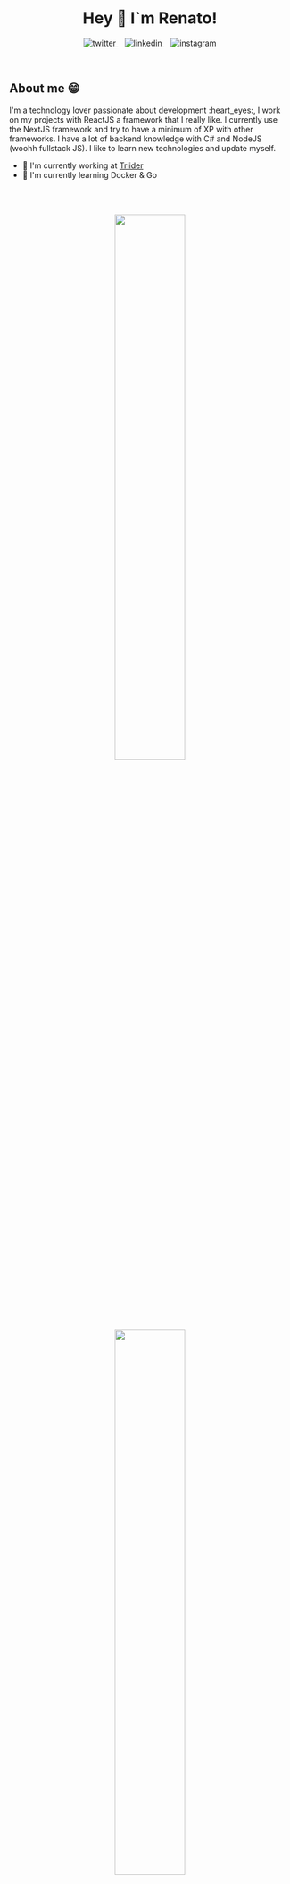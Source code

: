 <h1 align='center'>
  Hey 👋 I`m Renato!
</h1>

<p align='center'>
  <a href="https://twitter.com/rntvicente">
    <img alt="twitter" src="https://img.shields.io/twitter/follow/rntvicente?color=blue&label=follow&logo=twitter&logoColor=white&style=for-the-badge" />
  </a>
  &nbsp;&nbsp;
  <a href="https://linkedin.com/in/vicenterenato">
    <img alt="linkedin" src="https://img.shields.io/badge/LinkedIn-0077B5?style=for-the-badge&logo=linkedin&logoColor=white" />
  </a>
  &nbsp;&nbsp;
  <a href="https://www.instagram.com/renatovicente_dev">
    <img alt="instagram" src="https://img.shields.io/badge/Instagram-2a4876?style=for-the-badge&logo=instagram&logoColor=#2a4876" />
  </a>
</p>
<br>
  
<h2>About me &#128513;</h2>
  <p>
    I'm a technology lover passionate about development :heart_eyes:, I work on my projects with ReactJS a framework that I really like. I currently use the NextJS framework and try to have a minimum of XP with other frameworks. I have a lot of backend knowledge with C# and NodeJS (woohh fullstack JS). I like to learn new technologies and update myself.
  </p>

- 🔭 I'm currently working at [Triider](https://www.triider.com.br)
- 🌱 I'm currently learning Docker & Go

<br>
<br>
<p align='center'>
  <a href="#">
    <img src="https://github-readme-stats.vercel.app/api?username=rntvicente&show_icons=true&count_public=true&count_private=true&theme=tokyonight" width="50%" />
  </a>
</p>
  &nbsp;&nbsp;

<p align='center'>
  <a href="#"><img src="https://github-readme-stats.vercel.app/api/top-langs/?username=rntvicente&theme=tokyonight" width="50%" /></a> 
</p>

- **Front End Tools**<br>
  [![React Badge](https://img.shields.io/badge/React-20232A?style=&logo=react&logoColor=61DAFB&link=https://reactjs.org/)](https://reactjs.org/)
  [![Styled-Components Badge](https://img.shields.io/badge/styled--components-DB7093?style=&logo=styled-components&logoColor=white&link=https://styled-components.com/)](https://styled-components.com/)
  [![Material Badge](https://img.shields.io/badge/Material--UI-0081CB?style=&logo=material-ui&logoColor=white&link=https://material-ui.com/)](https://material-ui.com/)

- **Back End Tools**<br>
  [![MySQL Badge](https://img.shields.io/badge/MongoDB-13aa52?style=&logo=mongodb&logoColor=green&link=https://www.mongodb.com/pt-br)](https://www.mongodb.com/pt-br)
  [![Express Badge](https://img.shields.io/badge/Express.js-000000?style=&logo=express&logoColor=white&link=https://expressjs.com/)](https://expressjs.com/)
  [![GraphQL Badge](https://img.shields.io/badge/GraphQL-e10098?style=&logo=graphql&logoColor=202020&link=https://graphql.org/)](https://graphql.org/)
  [![NestJS](https://img.shields.io/badge/Nest--JS-000?style=&logo=nestjs&logoColor=e93333&link=https://nestjs.com/)](https://nestjs.com/)
  
- **Others Tools**<br>
  [![TypeScript](https://img.shields.io/badge/TypeScript-3178c6?style=&logo=typescript&logoColor=white&link=https://www.typescriptlang.org/)](https://www.typescriptlang.org/)
  [![Jest Badge](https://img.shields.io/badge/Jest-green?style=&logo=jest&logoColor=FFF&link=https://jestjs.io/)](https://jestjs.io)
  [![Mocha Badge](https://img.shields.io/badge/Mocha-c29d7f?style=&logo=mocha&logoColor=FFF&link=https://mochajs.org/)](https://mochajs.org)
  [![Docker Badge](https://img.shields.io/badge/Docker-blue?style=&logo=docker&logoColor=FFF&link=https://hub.docker.com/)](https://hub.docker.com/)
  [![CircleCI Badge](https://img.shields.io/badge/CircleCI-white?style=&logo=circleci&logoColor=000&link=https://circleci.com/)](https://circleci.com/)
  [![ESLint Badge](https://img.shields.io/badge/ESLint-purple?style=&logo=eslint&logoColor=FFF&link=https://eslint.org/)](https://eslint.org/)
  [![SonarQube Badge](https://img.shields.io/badge/SonarQube-blue?style=&logo=sonarqube&logoColor=FFF&link=https://www.sonarqube.org/)](https://eslint.org/)
  [![kibana Badge](https://img.shields.io/badge/Kibana-FFF?style=&logo=kibana&logoColor=000&link=https://www.elastic.co/pt/kibana/)](www.elastic.co/pt/kibana)  
